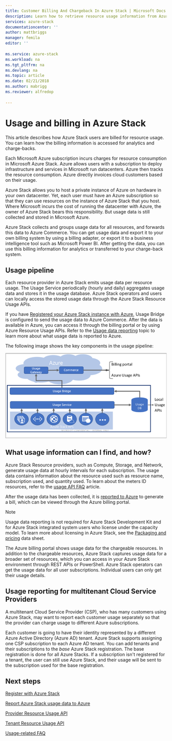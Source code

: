 ```yaml
---
title: Customer Billing And Chargeback In Azure Stack | Microsoft Docs
description: Learn how to retrieve resource usage information from Azure Stack.
services: azure-stack
documentationcenter: ''
author: mattbriggs
manager: femila
editor: ''

ms.service: azure-stack
ms.workload: na
ms.tgt_pltfrm: na
ms.devlang: na
ms.topic: article
ms.date: 02/21/2018
ms.author: mabrigg
ms.reviewer: alfredop

---
```

# Usage and billing in Azure Stack

This article describes how Azure Stack users are billed for resource usage. You can learn how the billing information is accessed for analytics and charge-backs.

Each Microsoft Azure subscription incurs charges for resource consumption in Microsoft Azure Stack. Azure allows users with a subscription to deploy infrastructure and services in Microsoft run datacenters. Azure then tracks the resource consumption. Azure directly invoices cloud customers based on their usage.

Azure Stack allows you to host a private instance of Azure on hardware in your own datacenter. Yet, each user must have an Azure subscription so that they can use resources on the instance of Azure Stack that you host. Where Microsoft incurs the cost of running the datacenter with Azure, the owner of Azure Stack bears this responsibility. But usage data is still collected and stored in Microsoft Azure.

Azure Stack collects and groups usage data for all resources, and forwards this data to Azure Commerce. You can get usage data and export it to your own billing system by using a billing adapter, or export it to a business intelligence tool such as Microsoft Power BI. After getting the data, you can use this billing information for analytics or transferred to your charge-back system.

## Usage pipeline

Each resource provider in Azure Stack emits usage data per resource usage. The Usage Service periodically (hourly and daily) aggregates usage data and stores it in the usage database. Azure Stack operators and users can locally access the stored usage data through the Azure Stack Resource Usage APIs.

If you have [Registered your Azure Stack instance with Azure](azure-stack-register.md), Usage Bridge is configured to send the usage data to Azure Commerce. After the data is available in Azure, you can access it through the billing portal or by using  Azure Resource Usage APIs. Refer to the [Usage data reporting](azure-stack-usage-reporting.md) topic to learn more about what usage data is reported to Azure. 

The following image shows the key components in the usage pipeline:

![Usage pipeline](media\azure-stack-billing-and-chargeback\usagepipeline.png)

## What usage information can I find, and how?

Azure Stack Resource providers, such as Compute, Storage, and Network, generate usage data at hourly intervals for each subscription. The usage data contains information about the resource used such as resource name, subscription used, and quantity used. To learn about the meters ID resources, refer to the [usage API FAQ](azure-stack-usage-related-faq.md) article. 

After the usage data has been collected, it is [reported to Azure](azure-stack-usage-reporting.md) to generate a bill, which can be viewed through the Azure billing portal.

> [!NOTE]
> Usage data reporting is not required for Azure Stack Development Kit and for Azure Stack integrated system users who license under the capacity model. To learn more about licensing in Azure Stack, see the [Packaging and pricing](https://azure.microsoft.com/mediahandler/files/resourcefiles/5bc3f30c-cd57-4513-989e-056325eb95e1/Azure-Stack-packaging-and-pricing-datasheet.pdf) data sheet.

The Azure billing portal shows usage data for the chargeable resources. In addition to the chargeable resources, Azure Stack captures usage data for a broader set of resources, which you can access in your Azure Stack environment through REST APIs or PowerShell. Azure Stack operators can get the usage data for all user subscriptions. Individual users can only get their usage details.

## Usage reporting for multitenant Cloud Service Providers

A multitenant Cloud Service Provider (CSP), who has many customers using Azure Stack, may want to report each customer usage separately so that the provider can charge usage to different Azure subscriptions.

Each customer is going to have their identity represented by a different Azure Active Directory (Azure AD) tenant. Azure Stack supports assigning one CSP subscription to each Azure AD tenant. You can add tenants and their subscriptions to the *base* Azure Stack registration. The base registration is done for all Azure Stacks. If a subscription isn't registered for a tenant, the user can still use Azure Stack, and their usage will be sent to the subscription used for the base registration.

## Next steps

[Register with Azure Stack](azure-stack-registration.md)

[Report Azure Stack usage data to Azure](azure-stack-usage-reporting.md)

[Provider Resource Usage API](azure-stack-provider-resource-api.md)

[Tenant Resource Usage API](azure-stack-tenant-resource-usage-api.md)

[Usage-related FAQ](azure-stack-usage-related-faq.md)